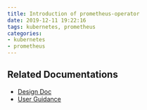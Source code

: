 ```yaml
---
title: Introduction of prometheus-operator
date: 2019-12-11 19:22:16
tags: kubernetes, prometheus
categories:
- kubernetes
- prometheus
---
```


Related Documentations
----

* [Design Doc](https://github.com/coreos/prometheus-operator/blob/master/Documentation/design.md)
* [User Guidance](https://github.com/coreos/prometheus-operator/blob/master/Documentation/user-guides/getting-started.md)




